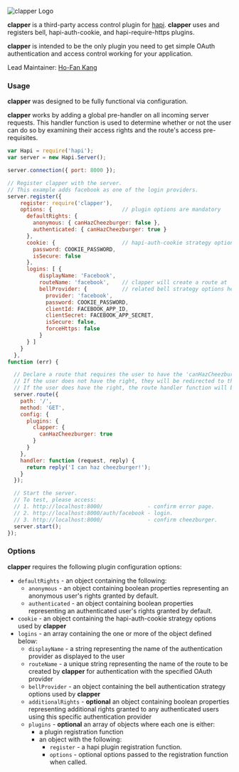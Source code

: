 ![clapper Logo](https://raw.github.com/hofan41/clapper/master/images/clapper.png)

**clapper** is a third-party access control plugin for [hapi](https://github.com/hapijs/hapi). **clapper** uses and registers bell, hapi-auth-cookie, and hapi-require-https plugins. 

**clapper** is intended to be the only plugin you need to get simple OAuth authentication and access control working for your application.


Lead Maintainer: [Ho-Fan Kang](https://github.com/hofan41)

### Usage

**clapper** was designed to be fully functional via configuration.

**clapper** works by adding a global pre-handler on all incoming server requests. This handler function is used to determine whether or not 
the user can do so by examining their access rights and the route's access pre-requisites.

```javascript
var Hapi = require('hapi');
var server = new Hapi.Server();

server.connection({ port: 8000 });

// Register clapper with the server.
// This example adds facebook as one of the login providers.
server.register({ 
    register: require('clapper'),
    options: {                      // plugin options are mandatory
      defaultRights: {
        anonymous: { canHazCheezburger: false },
        authenticated: { canHazCheezburger: true }
      },
      cookie: {                     // hapi-auth-cookie strategy options here
        password: COOKIE_PASSWORD,
        isSecure: false
      },
      logins: [ {
          displayName: 'Facebook',
          routeName: 'facebook',    // clapper will create a route at '/auth/facebook'
          bellProvider: {           // related bell strategy options here
            provider: 'facebook',
            password: COOKIE_PASSWORD,
            clientId: FACEBOOK_APP_ID,
            clientSecret: FACEBOOK_APP_SECRET,
            isSecure: false,
            forceHttps: false
          }
      } ]
    }
  },
function (err) {

  // Declare a route that requires the user to have the 'canHazCheezburger' right.
  // If the user does not have the right, they will be redirected to the error view.
  // If the user does have the right, the route handler function will be executed.
  server.route({
    path: '/',
    method: 'GET',
    config: {
      plugins: {
        clapper: {
          canHazCheezburger: true
        }
      }
    },
    handler: function (request, reply) {
      return reply('I can haz cheezburger!');
    }
  });

  // Start the server.
  // To test, please access:
  // 1. http://localhost:8000/              - confirm error page.
  // 2. http://localhost:8000/auth/facebook - login.
  // 3. http://localhost:8000/              - confirm cheezburger.
  server.start();
});
```

### Options

**clapper** requires the following plugin configuration options:
- `defaultRights` - an object containing the following:
    - `anonymous` - an object containing boolean properties representing an anonymous user's rights granted by default.
    - `authenticated` - an object containing boolean properties representing an authenticated user's rights granted by default.
- `cookie` - an object containing the hapi-auth-cookie strategy options used by **clapper**
- `logins` - an array containing the one or more of the object defined below:
    - `displayName` - a string representing the name of the authentication provider as displayed to the user
    - `routeName` - a unique string representing the name of the route to be created by **clapper** for authentication with the specified OAuth provider
    - `bellProvider` - an object containing the bell authentication strategy options used by **clapper**
    - `additionalRights` - **optional** an object containing boolean properties representing additional rights granted to any authenticated users using this specific authentication provider
    - `plugins` - **optional** an array of objects where each one is either:
        - a plugin registration function
        - an object with the following:
            - `register` - a hapi plugin registration function.
            - `options` - optional options passed to the registration function when called.

